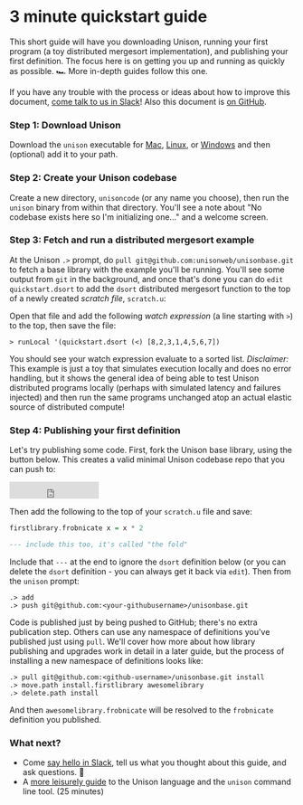 # 3 minute quickstart guide

This short guide will have you downloading Unison, running your first program (a toy distributed mergesort implementation), and publishing your first definition. The focus here is on getting you up and running as quickly as possible. 🏎 More in-depth guides follow this one.

If you have any trouble with the process or ideas about how to improve this document, [come talk to us in Slack][slack]! Also this document is [on GitHub][on-github].


[slack]: todo
[mac-dl]: todo
[linux-dl]: todo
[windows-dl]: todo
[on-github]: todo
[guide]: todo

### Step 1: Download Unison

Download the `unison` executable for [Mac][mac-dl], [Linux][linux-dl], or [Windows][windows-dl] and then (optional) add it to your path.

### Step 2: Create your Unison codebase

Create a new directory, `unisoncode` (or any name you choose), then run the `unison` binary from within that directory. You'll see a note about "No codebase exists here so I'm initializing one..." and a welcome screen.

<script id="asciicast-IYWfFwIgyl9Gilk3ZExvLfOjg" src="https://asciinema.org/a/IYWfFwIgyl9Gilk3ZExvLfOjg.js" data-speed="2" data-cols="65" async></script>

### Step 3: Fetch and run a distributed mergesort example

At the Unison `.>` prompt, do `pull git@github.com:unisonweb/unisonbase.git` to fetch a base library with the example you'll be running. You'll see some output from `git` in the background, and once that's done you can do `edit quickstart.dsort` to add the `dsort` distributed mergesort function to the top of a newly created _scratch file_, `scratch.u`:

<script id="asciicast-o9lfrfetnmUT4ArqdDFMXZkr9" src="https://asciinema.org/a/o9lfrfetnmUT4ArqdDFMXZkr9.js" data-speed="2" data-rows="30" data-cols="65" async></script>

Open that file and add the following _watch expression_ (a line starting with `>`) to the top, then save the file:

```
> runLocal '(quickstart.dsort (<) [8,2,3,1,4,5,6,7])
```

<script id="asciicast-aTn8qIa3DHaxhspsZJmXodfO7" src="https://asciinema.org/a/aTn8qIa3DHaxhspsZJmXodfO7.js" data-speed="2" async></script>

You should see your watch expression evaluate to a sorted list.  _Disclaimer:_ This example is just a toy that simulates execution locally and does no error handling, but it shows the general idea of being able to test Unison distributed programs locally (perhaps with simulated latency and failures injected) and then run the same programs unchanged atop an actual elastic source of distributed compute!

### Step 4: Publishing your first definition

Let's try publishing some code. First, fork the Unison base library, using the button below. This creates a valid minimal Unison codebase repo that you can push to:

<iframe src="https://ghbtns.com/github-btn.html?user=unisonweb&repo=unisonbase&type=fork&count=true&size=large" frameborder="0" scrolling="0" width="158px" height="30px"></iframe>

Then add the following to the top of your `scratch.u` file and save:

``` Haskell
firstlibrary.frobnicate x = x * 2

--- include this too, it's called "the fold"
```

Include that `---` at the end to ignore the `dsort` definition below (or you can delete the `dsort` definition - you can always get it back via `edit`). Then from the `unison` prompt:

```
.> add
.> push git@github.com:<your-githubusername>/unisonbase.git
```

Code is published just by being pushed to GitHub; there's no extra publication step. Others can use any namespace of definitions you've published just using `pull`. We'll cover how more about how library publishing and upgrades work in detail in a later guide, but the process of installing a new namespace of definitions looks like:

```
.> pull git@github.com:<github-username>/unisonbase.git install
.> move.path install.firstlibrary awesomelibrary
.> delete.path install
```

And then `awesomelibrary.frobnicate` will be resolved to the `frobnicate` definition you published.

### What next?

* Come [say hello in Slack][slack], tell us what you thought about this guide, and ask questions. 👋
* A [more leisurely guide][guide] to the Unison language and the `unison` command line tool. (25 minutes)
